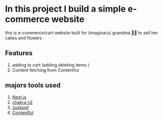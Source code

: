 # In this project I build a simple e-commerce website

this is e-commerce/cart website built for (imaginary) grandma 👵🏾 to sell her cakes and flowers

## Features

1.  adding to cart (adding,deleting items )
2.  Content fetching from Contentful

## majors tools used

1. [Next.js](https://nextjs.org/)
2. [chakra-UI](https://chakra-ui.com/)
3. [zustand](https://github.com/pmndrs/zustand)
4. [Contentful](https://app.contentful.com/)
